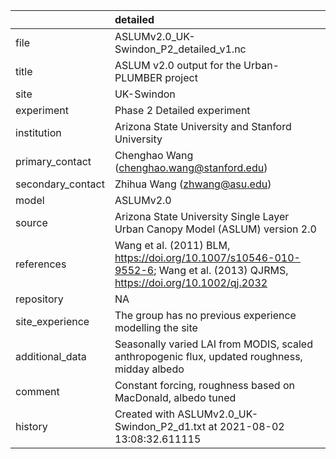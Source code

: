 |                   | detailed                                                                                                                     |
|:------------------|:-----------------------------------------------------------------------------------------------------------------------------|
| file              | ASLUMv2.0_UK-Swindon_P2_detailed_v1.nc                                                                                       |
| title             | ASLUM v2.0 output for the Urban-PLUMBER project                                                                              |
| site              | UK-Swindon                                                                                                                   |
| experiment        | Phase 2 Detailed experiment                                                                                                  |
| institution       | Arizona State University and Stanford University                                                                             |
| primary_contact   | Chenghao Wang (chenghao.wang@stanford.edu)                                                                                   |
| secondary_contact | Zhihua Wang (zhwang@asu.edu)                                                                                                 |
| model             | ASLUMv2.0                                                                                                                    |
| source            | Arizona State University Single Layer Urban Canopy Model (ASLUM) version 2.0                                                 |
| references        | Wang et al. (2011) BLM, https://doi.org/10.1007/s10546-010-9552-6; Wang et al. (2013) QJRMS, https://doi.org/10.1002/qj.2032 |
| repository        | NA                                                                                                                           |
| site_experience   | The group has no previous experience modelling the site                                                                      |
| additional_data   | Seasonally varied LAI from MODIS, scaled anthropogenic flux, updated roughness, midday albedo                                |
| comment           | Constant forcing,  roughness based on MacDonald, albedo tuned                                                                |
| history           | Created with ASLUMv2.0_UK-Swindon_P2_d1.txt at 2021-08-02 13:08:32.611115                                                    |
